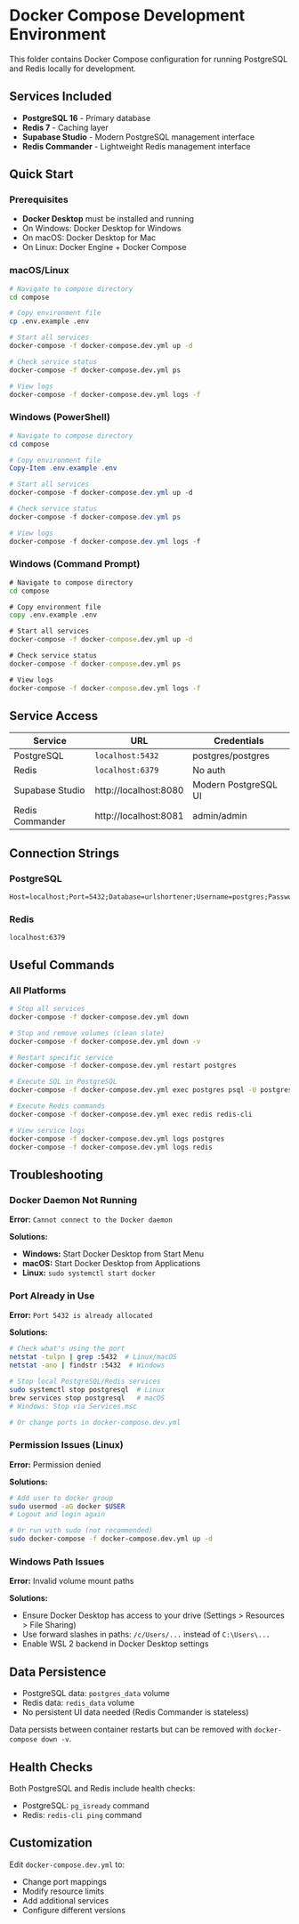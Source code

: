 # Docker Compose Development Environment

This folder contains Docker Compose configuration for running PostgreSQL and Redis locally for development.

## Services Included

- **PostgreSQL 16** - Primary database
- **Redis 7** - Caching layer
- **Supabase Studio** - Modern PostgreSQL management interface
- **Redis Commander** - Lightweight Redis management interface

## Quick Start

### Prerequisites
- **Docker Desktop** must be installed and running
- On Windows: Docker Desktop for Windows
- On macOS: Docker Desktop for Mac
- On Linux: Docker Engine + Docker Compose

### macOS/Linux
```bash
# Navigate to compose directory
cd compose

# Copy environment file
cp .env.example .env

# Start all services
docker-compose -f docker-compose.dev.yml up -d

# Check service status
docker-compose -f docker-compose.dev.yml ps

# View logs
docker-compose -f docker-compose.dev.yml logs -f
```

### Windows (PowerShell)
```powershell
# Navigate to compose directory
cd compose

# Copy environment file
Copy-Item .env.example .env

# Start all services
docker-compose -f docker-compose.dev.yml up -d

# Check service status
docker-compose -f docker-compose.dev.yml ps

# View logs
docker-compose -f docker-compose.dev.yml logs -f
```

### Windows (Command Prompt)
```cmd
# Navigate to compose directory
cd compose

# Copy environment file
copy .env.example .env

# Start all services
docker-compose -f docker-compose.dev.yml up -d

# Check service status
docker-compose -f docker-compose.dev.yml ps

# View logs
docker-compose -f docker-compose.dev.yml logs -f
```

## Service Access

| Service | URL | Credentials |
|---------|-----|-------------|
| PostgreSQL | `localhost:5432` | postgres/postgres |
| Redis | `localhost:6379` | No auth |
| Supabase Studio | http://localhost:8080 | Modern PostgreSQL UI |
| Redis Commander | http://localhost:8081 | admin/admin |

## Connection Strings

### PostgreSQL
```
Host=localhost;Port=5432;Database=urlshortener;Username=postgres;Password=postgres
```

### Redis
```
localhost:6379
```

## Useful Commands

### All Platforms
```bash
# Stop all services
docker-compose -f docker-compose.dev.yml down

# Stop and remove volumes (clean slate)
docker-compose -f docker-compose.dev.yml down -v

# Restart specific service
docker-compose -f docker-compose.dev.yml restart postgres

# Execute SQL in PostgreSQL
docker-compose -f docker-compose.dev.yml exec postgres psql -U postgres -d urlshortener

# Execute Redis commands
docker-compose -f docker-compose.dev.yml exec redis redis-cli

# View service logs
docker-compose -f docker-compose.dev.yml logs postgres
docker-compose -f docker-compose.dev.yml logs redis
```

## Troubleshooting

### Docker Daemon Not Running
**Error:** `Cannot connect to the Docker daemon`

**Solutions:**
- **Windows:** Start Docker Desktop from Start Menu
- **macOS:** Start Docker Desktop from Applications
- **Linux:** `sudo systemctl start docker`

### Port Already in Use
**Error:** `Port 5432 is already allocated`

**Solutions:**
```bash
# Check what's using the port
netstat -tulpn | grep :5432  # Linux/macOS
netstat -ano | findstr :5432  # Windows

# Stop local PostgreSQL/Redis services
sudo systemctl stop postgresql  # Linux
brew services stop postgresql   # macOS
# Windows: Stop via Services.msc

# Or change ports in docker-compose.dev.yml
```

### Permission Issues (Linux)
**Error:** Permission denied

**Solutions:**
```bash
# Add user to docker group
sudo usermod -aG docker $USER
# Logout and login again

# Or run with sudo (not recommended)
sudo docker-compose -f docker-compose.dev.yml up -d
```

### Windows Path Issues
**Error:** Invalid volume mount paths

**Solutions:**
- Ensure Docker Desktop has access to your drive (Settings > Resources > File Sharing)
- Use forward slashes in paths: `/c/Users/...` instead of `C:\Users\...`
- Enable WSL 2 backend in Docker Desktop settings

## Data Persistence

- PostgreSQL data: `postgres_data` volume
- Redis data: `redis_data` volume  
- No persistent UI data needed (Redis Commander is stateless)

Data persists between container restarts but can be removed with `docker-compose down -v`.

## Health Checks

Both PostgreSQL and Redis include health checks:
- PostgreSQL: `pg_isready` command
- Redis: `redis-cli ping` command

## Customization

Edit `docker-compose.dev.yml` to:
- Change port mappings
- Modify resource limits
- Add additional services
- Configure different versions